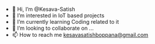 - 👋 Hi, I’m @Kesava-Satish
- 👀 I’m interested in IoT based projects
- 🌱 I’m currently learning Coding related to it
- 💞️ I’m looking to collaborate on ...
- 📫 How to reach me kesavasatishboppana@gmail.com

<!---
Kesava-Satish/Kesava-Satish is a ✨ special ✨ repository because its `README.md` (this file) appears on your GitHub profile.
You can click the Preview link to take a look at your changes.
--->
